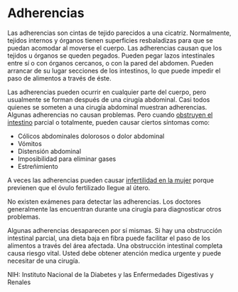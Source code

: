 Adherencias
===========


Las adherencias son cintas de tejido parecidos a una cicatriz. Normalmente, tejidos internos y órganos tienen superficies resbaladizas para que se puedan acomodar al moverse el cuerpo. Las adherencias causan que los tejidos u órganos se queden pegados. Pueden pegar lazos intestinales entre sí o con órganos cercanos, o con la pared del abdomen. Pueden arrancar de su lugar secciones de los intestinos, lo que puede impedir el paso de alimentos a través de éste.


Las adherencias pueden ocurrir en cualquier parte del cuerpo, pero usualmente se forman después de una cirugía abdominal. Casi todos quienes se someten a una cirugía abdominal muestran adherencias. Algunas adherencias no causan problemas. Pero cuando [obstruyen el intestino](https://medlineplus.gov/spanish/intestinalobstruction.html) parcial o totalmente, pueden causar ciertos síntomas como:

* Cólicos abdominales dolorosos o dolor abdominal
* Vómitos
* Distensión abdominal
* Imposibilidad para eliminar gases
* Estreñimiento


A veces las adherencias pueden causar [infertilidad en la mujer](https://medlineplus.gov/spanish/femaleinfertility.html) porque previenen que el óvulo fertilizado llegue al útero.


No existen exámenes para detectar las adherencias. Los doctores generalmente las encuentran durante una cirugía para diagnosticar otros problemas.


Algunas adherencias desaparecen por sí mismas. Si hay una obstrucción intestinal parcial, una dieta baja en fibra puede facilitar el paso de los alimentos a través del área afectada. Una obstrucción intestinal completa causa riesgo vital. Usted debe obtener atención medica urgente y puede necesitar de una cirugía. 


NIH: Instituto Nacional de la Diabetes y las Enfermedades Digestivas y Renales

